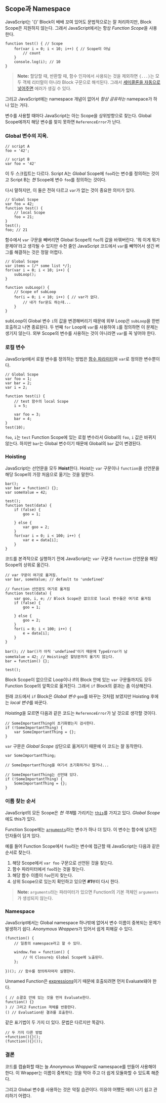 ## Scope과 Namespace

JavaScript는 '{}' Block이 배배 꼬여 있어도 문법적으로는 잘 처리하지만, Block Scope은 지원하지 않는다. 그래서 JavaScript에서는 항상 *Function Scope*을 사용한다.

    function test() { // Scope
        for(var i = 0; i < 10; i++) { // Scope이 아님
            // count
        }
        console.log(i); // 10
    }

> **Note:** 할당할 때, 반환할 때, 함수 인자에서 사용되는 것을 제외하면 `{...}`는 모두 객체 리터럴이 아니라 Block 구문으로 해석된다. 그래서 [세미콜론을 자동으로 넣어주면](#core.semicolon) 에러가 생길 수 있다.

그리고 JavaScript에는 namespace 개념이 없어서 *항상 공유하는* namepace가 하나 있는 거다.

변수를 사용할 때마다 JavaScript는 아는 Scope을 상위방향으로 찾는다. Global Scope에까지 해당 변수를 찾지 못하면 `ReferenceError`가 난다.

### Global 변수의 지옥.

    // script A
    foo = '42';

    // script B
    var foo = '42'

이 두 스크립트는 다르다. Script A는 *Global* Scope에 `foo`라는 변수를 정의하는 것이고 Script B는 *현* Scope에 변수 `foo`를 정의하는 것이다.

다시 말하지만, 이 둘은 전혀 다르고 `var`가 없는 것이 중요한 의미가 있다.

    // Global Scope
    var foo = 42;
    function test() {
        // local Scope
        foo = 21;
    }
    test();
    foo; // 21

함수에서 `var` 구문을 빼버리면 Global Scope의 `foo`의 값을 바꿔버린다. '뭐 이게 뭐가 문제야'라고 생각될 수 있지만 수천 줄인 JavaScript 코드에서 `var`를 빼먹어서 생긴 버그를 해결하는 것은 정말 어렵다.

    // Global Scope
    var items = [/* some list */];
    for(var i = 0; i < 10; i++) {
        subLoop();
    }

    function subLoop() {
        // Scope of subLoop
        for(i = 0; i < 10; i++) { // var가 없다.
            // 내가 for문도 하는데...
        }
    }

subLoop이 Global 변수 `i`의 값을 변경해버리기 때문에 외부 Loop은 `subLoop`을 한번 호출하고 나면 종료된다. 두 번째 `for` Loop에 `var`를 사용하여 `i`를 정의하면 이 문제는 생기지 않는다. 외부 Scope의 변수를 사용하는 것이 아니라면 `var`를 꼭 넣어야 한다.

### 로컬 변수

JavaScript에서 로컬 변수를 정의하는 방법은 [함수 파라미터](#function.general)와 `var`로 정의한 변수뿐이다.

    // Global Scope
    var foo = 1;
    var bar = 2;
    var i = 2;

    function test(i) {
        // test 함수의 local Scope
        i = 5;

        var foo = 3;
        bar = 4;
    }
    test(10);

`foo`, `i`는 `test` Function Scope에 있는 로컬 변수라서 Global의 `foo`, `i` 값은 바뀌지 않는다. 하지만 `bar`는 Global 변수이기 때문에 Global의 `bar` 값이 변경된다.

### Hoisting

JavaScript는 선언문을 모두 **Hoist**한다. Hoist는 `var` 구문이나 `function`을 선언문을 해당 Scope의 가장 처음으로 옮기는 것을 말한다.

    bar();
    var bar = function() {};
    var someValue = 42;

    test();
    function test(data) {
        if (false) {
            goo = 1;

        } else {
            var goo = 2;
        }
        for(var i = 0; i < 100; i++) {
            var e = data[i];
        }
    }

코드를 본격적으로 실행하기 전에 JavaScript는 `var` 구문과 `function` 선언문을 해당 Scope의 상위로 옮긴다.

    // var 구문이 여기로 옮겨짐.
    var bar, someValue; // default to 'undefined'

    // function 선언문도 여기로 옮겨짐
    function test(data) {
        var goo, i, e; // Block Scope은 없으므로 local 변수들은 여기로 옮겨짐
        if (false) {
            goo = 1;

        } else {
            goo = 2;
        }
        for(i = 0; i < 100; i++) {
            e = data[i];
        }
    }

    bar(); // bar()가 아직 'undefined'이기 때문에 TypeError가 남
    someValue = 42; // Hoisting은 할당문까지 옮기지 않는다.
    bar = function() {};

    test();

Block Scope이 없으므로 Loop이나 if의 Block 안에 있는 `var` 구문들까지도 모두 Function Scope의 앞쪽으로 옮겨진다. 그래서 `if` Block의 결과는 좀 이상해진다.

원래 코드에서 `if` Block은 *Global 변수* `goo`를 바꾸는 것처럼 보였지만 Hoisting 후에는 *local 변수*를 바꾼다.

*Hoisting*을 모르면 다음과 같은 코드는 `ReferenceError`가 날 것으로 생각할 것이다.

    // SomeImportantThing이 초기화됐는지 검사한다.
    if (!SomeImportantThing) {
        var SomeImportantThing = {};
    }

`var` 구문은 *Global Scope* 상단으로 옮겨지기 때문에 이 코드는 잘 동작한다.

    var SomeImportantThing;

    // SomeImportantThing을 여기서 초기화하거나 말거나...

    // SomeImportantThing는 선언돼 있다.
    if (!SomeImportantThing) {
        SomeImportantThing = {};
    }

### 이름 찾는 순서

JavaScript의 모든 Scope은 *현 객체*를 가리키는 [`this`](#function.this)를 가지고 있다. *Global Scope*에도 this가 있다.

Function Scope에는 [`arguments`](#function.arguments)라는 변수가 하나 더 있다. 이 변수는 함수에 넘겨진 인자들이 담겨 있다.

예를 들어 Function Scope에서 `foo`라는 변수에 접근할 때 JavaScript는 다음과 같은 순서로 찾는다.

 1. 해당 Scope에서 `var foo` 구문으로 선언된 것을 찾는다.
 2. 함수 파라미터에서 `foo`라는 것을 찾는다.
 3. 해당 함수 이름이 `foo`인지 찾는다.
 4. 상위 Scope으로 있는지 확인하고 있으면 **#1**부터 다시 한다.
 
> **Note:** `arguments`라는 파라미터가 있으면 Function의 기본 객체인 `arguments`가 생성되지 않는다.

### Namespace

JavaScript에서는 Global namespace 하나밖에 없어서 변수 이름이 중복되는 문제가 발생하기 쉽다. *Anonymous Wrappers*가 있어서 쉽게 피해갈 수 있다.

    (function() {
        // 일종의 namespace라고 할 수 있다.
        
        window.foo = function() {
            // 이 Closure는 Global Scope에 노출된다.
        };

    })(); // 함수를 정의하자마자 실행한다.

Unnamed Function은 [expressions](#function.general)이기 때문에 호출되려면 먼저 Evaluate돼야 한다.

    ( // 소괄호 안에 있는 것을 먼저 Evaluate한다.
    function() {}
    ) // 그리고 Function 객체를 반환한다.
    () // Evaluation된 결과를 호출한다.

같은 표기법이 두 가지 더 있다. 문법은 다르지만 똑같다.

    // 두 가지 다른 방법
    +function(){}();
    (function(){}());

### 결론

코드를 캡슐화할 때는 늘 *Anonymous Wrapper*로 namespace를 만들어 사용해야 한다. 이 Wrapper는 이름이 중복되는 것을 막아 주고 더 쉽게 모듈화할 수 있도록 해준다.

그리고 Global 변수를 사용하는 것은 악질 습관이다. 이유야 어쨌든 에러 나기 쉽고 관리하기 어렵다.
